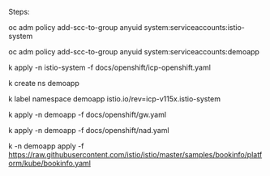 Steps:

oc adm policy add-scc-to-group anyuid system:serviceaccounts:istio-system

oc adm policy add-scc-to-group anyuid system:serviceaccounts:demoapp

k apply -n istio-system -f docs/openshift/icp-openshift.yaml

k create ns demoapp

k label namespace demoapp istio.io/rev=icp-v115x.istio-system

k apply -n demoapp -f docs/openshift/gw.yaml

k apply -n demoapp -f docs/openshift/nad.yaml

k -n demoapp apply -f https://raw.githubusercontent.com/istio/istio/master/samples/bookinfo/platform/kube/bookinfo.yaml


